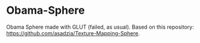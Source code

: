 # Obama-Sphere
Obama Sphere made with GLUT (failed, as usual). Based on this repository: https://github.com/asadzia/Texture-Mapping-Sphere.
